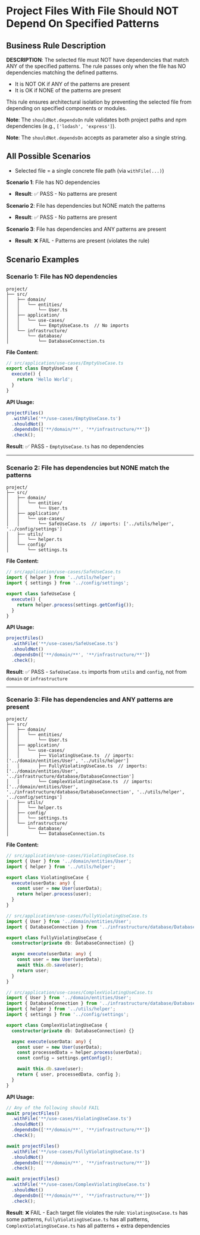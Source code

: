 # Project Files With File Should NOT Depend On Specified Patterns

## Business Rule Description

**DESCRIPTION**: The selected file must NOT have dependencies that match ANY of the specified patterns. The rule passes only when the file has NO dependencies matching the defined patterns.

- It is NOT OK if ANY of the patterns are present
- It is OK if NONE of the patterns are present

This rule ensures architectural isolation by preventing the selected file from depending on specified components or modules.

**Note**: The `shouldNot.dependsOn` rule validates both project paths and npm dependencies (e.g., `['lodash', 'express']`).

**Note**: The `shouldNot.dependsOn` accepts as parameter also a single string.

## All Possible Scenarios

- Selected file = a single concrete file path (via `withFile(...)`)

**Scenario 1**: File has NO dependencies

- **Result**: ✅ PASS - No patterns are present

**Scenario 2**: File has dependencies but NONE match the patterns

- **Result**: ✅ PASS - No patterns are present

**Scenario 3**: File has dependencies and ANY patterns are present

- **Result**: ❌ FAIL - Patterns are present (violates the rule)

## Scenario Examples

### Scenario 1: File has NO dependencies

```
project/
├── src/
│   ├── domain/
│   │   └── entities/
│   │       └── User.ts
│   ├── application/
│   │   └── use-cases/
│   │       └── EmptyUseCase.ts  // No imports
│   └── infrastructure/
│       └── database/
│           └── DatabaseConnection.ts
```

**File Content:**

```typescript
// src/application/use-cases/EmptyUseCase.ts
export class EmptyUseCase {
  execute() {
    return 'Hello World';
  }
}
```

**API Usage:**

```typescript
projectFiles()
  .withFile('**/use-cases/EmptyUseCase.ts')
  .shouldNot()
  .dependsOn(['**/domain/**', '**/infrastructure/**'])
  .check();
```

**Result**: ✅ PASS - `EmptyUseCase.ts` has no dependencies

---

### Scenario 2: File has dependencies but NONE match the patterns

```
project/
├── src/
│   ├── domain/
│   │   └── entities/
│   │       └── User.ts
│   ├── application/
│   │   └── use-cases/
│   │       └── SafeUseCase.ts  // imports: ['../utils/helper', '../config/settings']
│   ├── utils/
│   │   └── helper.ts
│   └── config/
│       └── settings.ts
```

**File Content:**

```typescript
// src/application/use-cases/SafeUseCase.ts
import { helper } from '../utils/helper';
import { settings } from '../config/settings';

export class SafeUseCase {
  execute() {
    return helper.process(settings.getConfig());
  }
}
```

**API Usage:**

```typescript
projectFiles()
  .withFile('**/use-cases/SafeUseCase.ts')
  .shouldNot()
  .dependsOn(['**/domain/**', '**/infrastructure/**'])
  .check();
```

**Result**: ✅ PASS - `SafeUseCase.ts` imports from `utils` and `config`, not from `domain` or `infrastructure`

---

### Scenario 3: File has dependencies and ANY patterns are present

```
project/
├── src/
│   ├── domain/
│   │   └── entities/
│   │       └── User.ts
│   ├── application/
│   │   └── use-cases/
│   │       ├── ViolatingUseCase.ts  // imports: ['../domain/entities/User', '../utils/helper']
│   │       ├── FullyViolatingUseCase.ts  // imports: ['../domain/entities/User', '../infrastructure/database/DatabaseConnection']
│   │       └── ComplexViolatingUseCase.ts  // imports: ['../domain/entities/User', '../infrastructure/database/DatabaseConnection', '../utils/helper', '../config/settings']
│   ├── utils/
│   │   └── helper.ts
│   ├── config/
│   │   └── settings.ts
│   └── infrastructure/
│       └── database/
│           └── DatabaseConnection.ts
```

**File Content:**

```typescript
// src/application/use-cases/ViolatingUseCase.ts
import { User } from '../domain/entities/User';
import { helper } from '../utils/helper';

export class ViolatingUseCase {
  execute(userData: any) {
    const user = new User(userData);
    return helper.process(user);
  }
}

// src/application/use-cases/FullyViolatingUseCase.ts
import { User } from '../domain/entities/User';
import { DatabaseConnection } from '../infrastructure/database/DatabaseConnection';

export class FullyViolatingUseCase {
  constructor(private db: DatabaseConnection) {}

  async execute(userData: any) {
    const user = new User(userData);
    await this.db.save(user);
    return user;
  }
}

// src/application/use-cases/ComplexViolatingUseCase.ts
import { User } from '../domain/entities/User';
import { DatabaseConnection } from '../infrastructure/database/DatabaseConnection';
import { helper } from '../utils/helper';
import { settings } from '../config/settings';

export class ComplexViolatingUseCase {
  constructor(private db: DatabaseConnection) {}

  async execute(userData: any) {
    const user = new User(userData);
    const processedData = helper.process(userData);
    const config = settings.getConfig();

    await this.db.save(user);
    return { user, processedData, config };
  }
}
```

**API Usage:**

```typescript
// Any of the following should FAIL
await projectFiles()
  .withFile('**/use-cases/ViolatingUseCase.ts')
  .shouldNot()
  .dependsOn(['**/domain/**', '**/infrastructure/**'])
  .check();

await projectFiles()
  .withFile('**/use-cases/FullyViolatingUseCase.ts')
  .shouldNot()
  .dependsOn(['**/domain/**', '**/infrastructure/**'])
  .check();

await projectFiles()
  .withFile('**/use-cases/ComplexViolatingUseCase.ts')
  .shouldNot()
  .dependsOn(['**/domain/**', '**/infrastructure/**'])
  .check();
```

**Result**: ❌ FAIL - Each target file violates the rule: `ViolatingUseCase.ts` has some patterns, `FullyViolatingUseCase.ts` has all patterns, `ComplexViolatingUseCase.ts` has all patterns + extra dependencies
